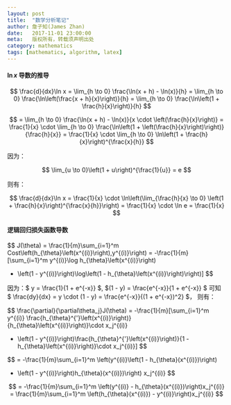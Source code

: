 ```yaml
---
layout: post
title:  "数学分析笔记"
author: 詹子知(James Zhan)
date:   2017-11-01 23:00:00
meta:   版权所有，转载须声明出处
category: mathematics
tags: [mathematics, algorithm, latex]
---
```



#### $\ln x$ 导数的推导


$$ \frac{d}{dx}\ln x 
= \lim_{h \to 0} \frac{\ln(x + h) - \ln(x)}{h} 
= \lim_{h \to 0} \frac{\ln\left(\frac{x + h}{x}\right)}{h} 
= \lim_{h \to 0} \frac{\ln\left(1 + \frac{h}{x}\right)}{h} $$


$$ = \lim_{h \to 0} \frac{\ln(x + h) - \ln(x)}{x \cdot \left(\frac{h}{x}\right)} 
= \frac{1}{x} \cdot \lim_{h \to 0} \frac{\ln\left(1 + \left(\frac{h}{x}\right)\right)}{\frac{h}{x}} 
= \frac{1}{x} \cdot \lim_{h \to 0} \ln\left(1 + \frac{h}{x}\right)^{\frac{x}{h}} $$


因为：

$$ \lim_{u \to 0}\left(1 + u\right)^{\frac{1}{u}} = e $$

则有：

$$ \frac{d}{dx}\ln x 
= \frac{1}{x} \cdot \ln\left(\lim_{\frac{h}{x} \to 0} \left(1 + \frac{h}{x}\right)^{\frac{x}{h}}\right)
= \frac{1}{x} \cdot \ln e
= \frac{1}{x} $$


#### 逻辑回归损失函数导数

$$ J(\theta) = \frac{1}{m}\sum_{i=1}^m Cost\left(h_{\theta}\left(x^{(i)}\right),y^{(i)}\right) 
= -\frac{1}{m}[\sum_{i=1}^m y^{(i)}\log h_{\theta}\left(x^{(i)}\right) 
+ \left(1 - y^{(i)}\right)\log\left(1 - h_{\theta}\left(x^{(i)}\right)\right)] $$

因为：$ y = \frac{1}{1 + e^{-x}} $, $(1 - y) = \frac{e^{-x}}{1 + e^{-x}} $ 
可知
$ \frac{dy}{dx} = y \cdot (1 - y) = \frac{e^{-x}}{(1 + e^{-x})^2} $，
则有：

$$ \frac{\partial}{\partial\theta_j}J(\theta) = -\frac{1}{m}[\sum_{i=1}^m 
y^{(i)} \frac{h_{\theta}^{'}\left(x^{(i)}\right)}{h_{\theta}\left(x^{(i)}\right)}\cdot x_j^{(i)}
- \left(1 - y^{(i)}\right)\frac{h_{\theta}^{'}\left(x^{(i)}\right)}{1 - h_{\theta}\left(x^{(i)}\right)}\cdot x_j^{(i)}] $$

$$ = -\frac{1}{m}\sum_{i=1}^m \left(y^{(i)}\left(1 - h_{\theta}(x^{(i)})\right) 
- \left(1 - y^{(i)}\right)h_{\theta}(x^{(i)})\right) x_j^{(i)} $$

$$ = -\frac{1}{m}\sum_{i=1}^m \left(y^{(i)} - h_{\theta}(x^{(i)})\right)x_j^{(i)} 
= \frac{1}{m}\sum_{i=1}^m \left(h_{\theta}(x^{(i)}) - y^{(i)}\right)x_j^{(i)} 
$$
